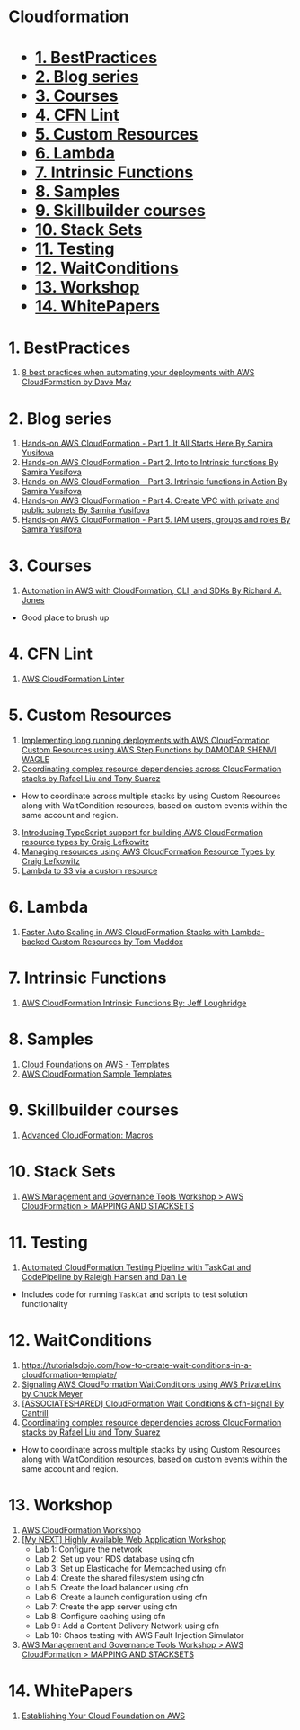 <h1>Cloudformation<h1>

<!-- TOC -->

- [1. BestPractices](#1-bestpractices)
- [2. Blog series](#2-blog-series)
- [3. Courses](#3-courses)
- [4. CFN Lint](#4-cfn-lint)
- [5. Custom Resources](#5-custom-resources)
- [6. Lambda](#6-lambda)
- [7. Intrinsic Functions](#7-intrinsic-functions)
- [8. Samples](#8-samples)
- [9. Skillbuilder courses](#9-skillbuilder-courses)
- [10. Stack Sets](#10-stack-sets)
- [11. Testing](#11-testing)
- [12. WaitConditions](#12-waitconditions)
- [13. Workshop](#13-workshop)
- [14. WhitePapers](#14-whitepapers)

<!-- /TOC -->

# 1. BestPractices

1. [8 best practices when automating your deployments with AWS CloudFormation by Dave May](https://aws.amazon.com/blogs/infrastructure-and-automation/best-practices-automating-deployments-with-aws-cloudformation/)

# 2. Blog series

1. [Hands-on AWS CloudFormation - Part 1. It All Starts Here By Samira Yusifova](https://dev.to/tiamatt/hands-on-aws-cloudformation-part-1-it-all-starts-here-5153)
2. [Hands-on AWS CloudFormation - Part 2. Into to Intrinsic functions By Samira Yusifova](https://dev.to/tiamatt/hands-on-aws-cloudformation-part-2-into-to-intrinsic-functions-4kj2)
3. [Hands-on AWS CloudFormation - Part 3. Intrinsic functions in Action By Samira Yusifova](https://dev.to/tiamatt/hands-on-aws-cloudformation-part-3-intrinsic-functions-in-action-5hj2)
4. [Hands-on AWS CloudFormation - Part 4. Create VPC with private and public subnets By Samira Yusifova](https://dev.to/tiamatt/hands-on-aws-cloudformation-part-4-create-vpc-with-private-and-public-subnets-85d)
5. [Hands-on AWS CloudFormation - Part 5. IAM users, groups and roles By Samira Yusifova](https://dev.to/tiamatt/hands-on-aws-cloudformation-part-5-iam-users-groups-and-roles-5d9f)

# 3. Courses

1. [Automation in AWS with CloudFormation, CLI, and SDKs By Richard A. Jones](https://learning.oreilly.com/videos/automation-in-aws/9780134818313/)
- Good place to brush up

# 4. CFN Lint

1. [AWS CloudFormation Linter](https://github.com/aws-cloudformation/cfn-lint)

# 5. Custom Resources

1. [Implementing long running deployments with AWS CloudFormation Custom Resources using AWS Step Functions by DAMODAR SHENVI WAGLE](https://aws.amazon.com/blogs/devops/implementing-long-running-deployments-with-aws-cloudformation-custom-resources-using-aws-step-functions/)
2. [Coordinating complex resource dependencies across CloudFormation stacks by Rafael Liu and Tony Suarez](https://aws.amazon.com/blogs/mt/coordinating-complex-resource-dependencies-across-cloudformation-stacks/)
- How to coordinate across multiple stacks by using Custom Resources along with WaitCondition resources, based on custom events within the same account and region.
3. [Introducing TypeScript support for building AWS CloudFormation resource types by Craig Lefkowitz](https://aws.amazon.com/blogs/mt/introducing-typescript-support-for-building-aws-cloudformation-resource-types/)
4. [Managing resources using AWS CloudFormation Resource Types by Craig Lefkowitz](https://aws.amazon.com/blogs/mt/managing-resources-using-aws-cloudformation-resource-types/)
5. [Lambda to S3 via a custom resource](https://serverlessland.com/patterns/lambda-s3-cfn)

# 6. Lambda

1. [Faster Auto Scaling in AWS CloudFormation Stacks with Lambda-backed Custom Resources by Tom Maddox ](https://aws.amazon.com/blogs/devops/faster-auto-scaling-in-aws-cloudformation-stacks-with-lambda-backed-custom-resources/)

# 7. Intrinsic Functions

1. [AWS CloudFormation Intrinsic Functions By: Jeff Loughridge](https://konekti.us/post/aws-cloudformation-intrinsic-functions/)

# 8. Samples

1. [Cloud Foundations on AWS - Templates](https://github.com/cloud-foundations-on-aws/cloud-foundations-templates/tree/main)
2. [AWS CloudFormation Sample Templates](https://github.com/awslabs/aws-cloudformation-templates)

# 9. Skillbuilder courses

1. [Advanced CloudFormation: Macros](https://explore.skillbuilder.aws/learn/course/113/advanced-cloudformation-macros)

# 10. Stack Sets

1. [AWS Management and Governance Tools Workshop > AWS CloudFormation > MAPPING AND STACKSETS](https://mng.workshop.aws/cloudformation/mappingstacksets.html)

# 11. Testing

1. [Automated CloudFormation Testing Pipeline with TaskCat and CodePipeline by Raleigh Hansen and Dan Le](https://aws.amazon.com/blogs/devops/automated-cloudformation-testing-pipeline-with-taskcat-and-codepipeline/)
- Includes code for running `TaskCat` and scripts to test solution functionality

# 12. WaitConditions

1. https://tutorialsdojo.com/how-to-create-wait-conditions-in-a-cloudformation-template/
2. [Signaling AWS CloudFormation WaitConditions using AWS PrivateLink by Chuck Meyer ](https://aws.amazon.com/blogs/mt/signaling-aws-cloudformation-waitconditions-using-aws-privatelink/)
3. [[ASSOCIATESHARED] CloudFormation Wait Conditions & cfn-signal By Cantrill](https://learn.cantrill.io/courses/1820301/lectures/41301545)
4. [Coordinating complex resource dependencies across CloudFormation stacks by Rafael Liu and Tony Suarez](https://aws.amazon.com/blogs/mt/coordinating-complex-resource-dependencies-across-cloudformation-stacks/)
- How to coordinate across multiple stacks by using Custom Resources along with WaitCondition resources, based on custom events within the same account and region.

# 13. Workshop

1. [AWS CloudFormation Workshop](https://catalog.workshops.aws/cfn101/en-US)
2. [[My NEXT] Highly Available Web Application Workshop](https://catalog.us-east-1.prod.workshops.aws/workshops/3de93ad5-ebbe-4258-b977-b45cdfe661f1/en-US)
    - Lab 1: Configure the network
    - Lab 2: Set up your RDS database using cfn
    - Lab 3: Set up Elasticache for Memcached using cfn
    - Lab 4: Create the shared filesystem using cfn
    - Lab 5: Create the load balancer using cfn
    - Lab 6: Create a launch configuration using cfn
    - Lab 7: Create the app server using cfn
    - Lab 8: Configure caching using cfn
    - Lab 9:: Add a Content Delivery Network using cfn
    - Lab 10: Chaos testing with AWS Fault Injection Simulator
3. [AWS Management and Governance Tools Workshop > AWS CloudFormation > MAPPING AND STACKSETS](https://mng.workshop.aws/cloudformation/mappingstacksets.html)

# 14. WhitePapers

1. [Establishing Your Cloud Foundation on AWS](https://docs.aws.amazon.com/whitepapers/latest/establishing-your-cloud-foundation-on-aws/welcome.html)


